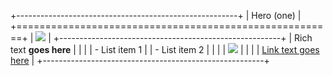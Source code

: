 +-------------------------------------------------------+
| Hero (one)                                            |
+=======================================================+
| ![][image0]                                           |
+-------------------------------------------------------+
| Rich text **goes here**                               |
|                                                       |
| - List item 1                                         |
| - List item 2                                         |
|                                                       |
| ![][image0]                                           |
|                                                       |
| [Link text goes here](http://www.example.com)         |
+-------------------------------------------------------+

[image0]: https://localhost/image.jpg
